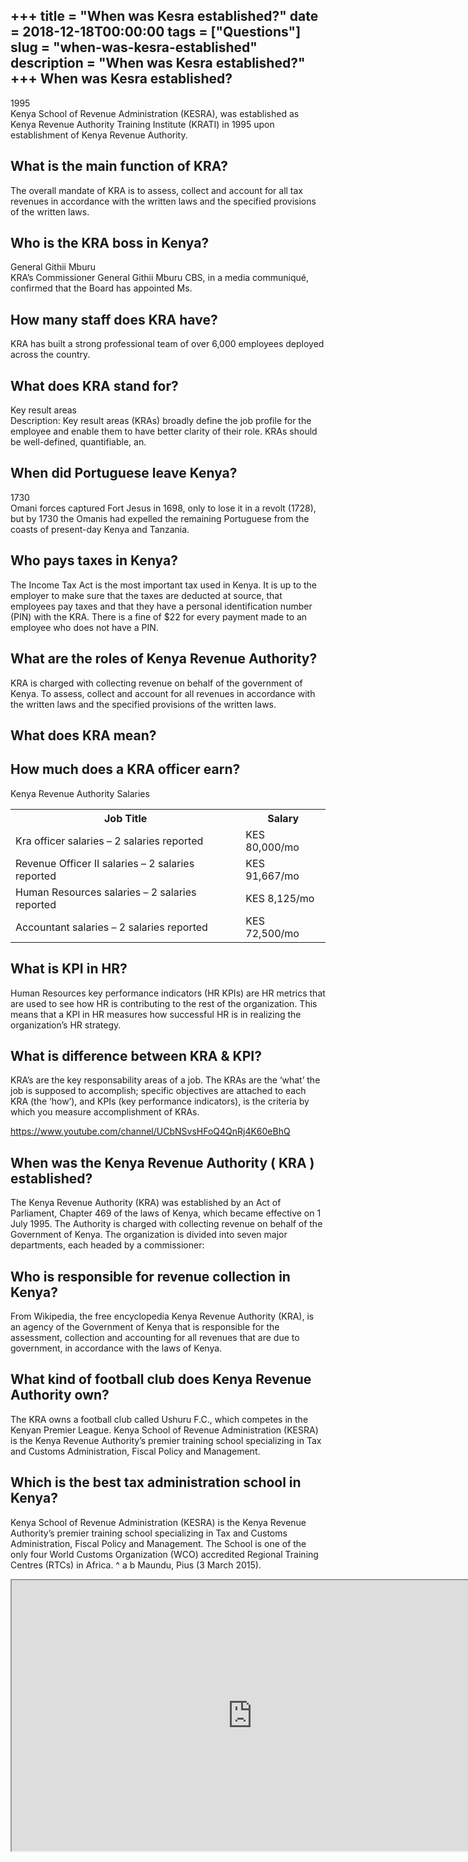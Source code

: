 +++
title = "When was Kesra established?"
date = 2018-12-18T00:00:00
tags = ["Questions"]
slug = "when-was-kesra-established"
description = "When was Kesra established?"
+++
When was Kesra established?
---------------------------

1995  
Kenya School of Revenue Administration (KESRA), was established as Kenya Revenue Authority Training Institute (KRATI) in 1995 upon establishment of Kenya Revenue Authority.

What is the main function of KRA?
---------------------------------

The overall mandate of KRA is to assess, collect and account for all tax revenues in accordance with the written laws and the specified provisions of the written laws.

Who is the KRA boss in Kenya?
-----------------------------

General Githii Mburu  
KRA’s Commissioner General Githii Mburu CBS, in a media communiqué, confirmed that the Board has appointed Ms.

How many staff does KRA have?
-----------------------------

KRA has built a strong professional team of over 6,000 employees deployed across the country.

What does KRA stand for?
------------------------

Key result areas  
Description: Key result areas (KRAs) broadly define the job profile for the employee and enable them to have better clarity of their role. KRAs should be well-defined, quantifiable, an.

When did Portuguese leave Kenya?
--------------------------------

1730  
Omani forces captured Fort Jesus in 1698, only to lose it in a revolt (1728), but by 1730 the Omanis had expelled the remaining Portuguese from the coasts of present-day Kenya and Tanzania.

Who pays taxes in Kenya?
------------------------

The Income Tax Act is the most important tax used in Kenya. It is up to the employer to make sure that the taxes are deducted at source, that employees pay taxes and that they have a personal identification number (PIN) with the KRA. There is a fine of $22 for every payment made to an employee who does not have a PIN.

What are the roles of Kenya Revenue Authority?
----------------------------------------------

KRA is charged with collecting revenue on behalf of the government of Kenya. To assess, collect and account for all revenues in accordance with the written laws and the specified provisions of the written laws.

What does KRA mean?
-------------------

How much does a KRA officer earn?
---------------------------------

Kenya Revenue Authority Salaries

<table><tr><th>Job Title</th><th>Salary</th></tr><tr><td>Kra officer salaries – 2 salaries reported</td><td>KES 80,000/mo</td></tr><tr><td>Revenue Officer II salaries – 2 salaries reported</td><td>KES 91,667/mo</td></tr><tr><td>Human Resources salaries – 2 salaries reported</td><td>KES 8,125/mo</td></tr><tr><td>Accountant salaries – 2 salaries reported</td><td>KES 72,500/mo</td></tr></table>

What is KPI in HR?
------------------

Human Resources key performance indicators (HR KPIs) are HR metrics that are used to see how HR is contributing to the rest of the organization. This means that a KPI in HR measures how successful HR is in realizing the organization’s HR strategy.

What is difference between KRA &amp; KPI?
-----------------------------------------

KRA’s are the key responsability areas of a job. The KRAs are the ‘what’ the job is supposed to accomplish; specific objectives are attached to each KRA (the ‘how’), and KPIs (key performance indicators), is the criteria by which you measure accomplishment of KRAs.

https://www.youtube.com/channel/UCbNSvsHFoQ4QnRj4K60eBhQ

When was the Kenya Revenue Authority ( KRA ) established?
---------------------------------------------------------

The Kenya Revenue Authority (KRA) was established by an Act of Parliament, Chapter 469 of the laws of Kenya, which became effective on 1 July 1995. The Authority is charged with collecting revenue on behalf of the Government of Kenya. The organization is divided into seven major departments, each headed by a commissioner:

Who is responsible for revenue collection in Kenya?
---------------------------------------------------

From Wikipedia, the free encyclopedia Kenya Revenue Authority (KRA), is an agency of the Government of Kenya that is responsible for the assessment, collection and accounting for all revenues that are due to government, in accordance with the laws of Kenya.

What kind of football club does Kenya Revenue Authority own?
------------------------------------------------------------

The KRA owns a football club called Ushuru F.C., which competes in the Kenyan Premier League. Kenya School of Revenue Administration (KESRA) is the Kenya Revenue Authority’s premier training school specializing in Tax and Customs Administration, Fiscal Policy and Management.

Which is the best tax administration school in Kenya?
-----------------------------------------------------

Kenya School of Revenue Administration (KESRA) is the Kenya Revenue Authority’s premier training school specializing in Tax and Customs Administration, Fiscal Policy and Management. The School is one of the only four World Customs Organization (WCO) accredited Regional Training Centres (RTCs) in Africa. ^ a b Maundu, Pius (3 March 2015).

<iframe allow="accelerometer; autoplay; clipboard-write; encrypted-media; gyroscope; picture-in-picture" allowfullscreen="" class="__youtube_prefs__  epyt-is-override  no-lazyload" data-no-lazy="1" data-origheight="433" data-origwidth="770" data-skipgform_ajax_framebjll="" height="433" id="_ytid_60876" loading="lazy" src="https://www.youtube.com/embed/0tewpvfYe48?enablejsapi=1&autoplay=0&cc_load_policy=0&cc_lang_pref=&iv_load_policy=1&loop=0&modestbranding=0&rel=1&fs=1&playsinline=0&autohide=2&theme=dark&color=red&controls=1&" title="YouTube player" width="770"></iframe>